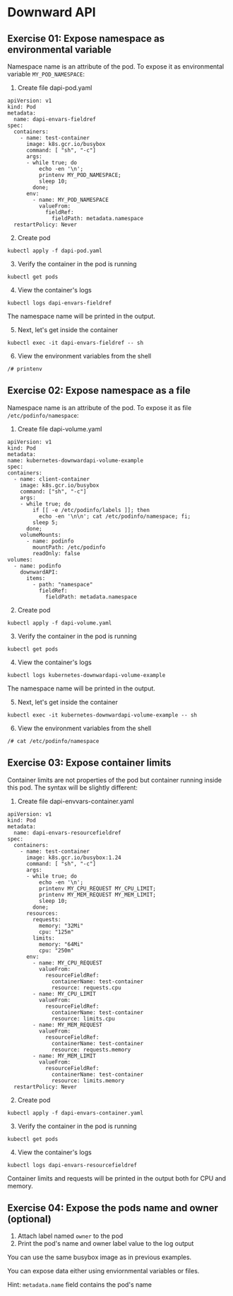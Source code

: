# Downward API

## Exercise 01: Expose namespace as environmental variable

Namespace name is an attribute of the pod. To expose it as environmental variable `MY_POD_NAMESPACE`:

1. Create file dapi-pod.yaml

```
apiVersion: v1
kind: Pod
metadata:
  name: dapi-envars-fieldref
spec:
  containers:
    - name: test-container
      image: k8s.gcr.io/busybox
      command: [ "sh", "-c"]
      args:
      - while true; do
          echo -en '\n';
          printenv MY_POD_NAMESPACE;
          sleep 10;
        done;
      env:
        - name: MY_POD_NAMESPACE
          valueFrom:
            fieldRef:
              fieldPath: metadata.namespace
  restartPolicy: Never
```

2. Create pod

```
kubectl apply -f dapi-pod.yaml
```

3. Verify the container in the pod is running

```
kubectl get pods
```

4. View the container's logs

```
kubectl logs dapi-envars-fieldref
```

The namespace name will be printed in the output.

5. Next, let's get inside the container

```
kubectl exec -it dapi-envars-fieldref -- sh
```
6. View the environment variables from the shell

```
/# printenv
```

## Exercise 02: Expose namespace as a file

Namespace name is an attribute of the pod. To expose it as file `/etc/podinfo/namespace`:

1. Create file dapi-volume.yaml

```
apiVersion: v1
kind: Pod
metadata:
name: kubernetes-downwardapi-volume-example
spec:
containers:
  - name: client-container
    image: k8s.gcr.io/busybox
    command: ["sh", "-c"]
    args:
    - while true; do
        if [[ -e /etc/podinfo/labels ]]; then
          echo -en '\n\n'; cat /etc/podinfo/namespace; fi;
        sleep 5;
      done;
    volumeMounts:
      - name: podinfo
        mountPath: /etc/podinfo
        readOnly: false
volumes:
  - name: podinfo
    downwardAPI:
      items:
        - path: "namespace"
          fieldRef:
            fieldPath: metadata.namespace
```

2. Create pod

```
kubectl apply -f dapi-volume.yaml
```

3. Verify the container in the pod is running

```
kubectl get pods
```

4. View the container's logs

```
kubectl logs kubernetes-downwardapi-volume-example
```

The namespace name will be printed in the output.

5. Next, let's get inside the container

```
kubectl exec -it kubernetes-downwardapi-volume-example -- sh
```
6. View the environment variables from the shell

```
/# cat /etc/podinfo/namespace
```

## Exercise 03: Expose container limits

Container limits are not properties of the pod but container running inside this pod. The syntax will be slightly different:

1. Create file dapi-envvars-container.yaml

```
apiVersion: v1
kind: Pod
metadata:
  name: dapi-envars-resourcefieldref
spec:
  containers:
    - name: test-container
      image: k8s.gcr.io/busybox:1.24
      command: [ "sh", "-c"]
      args:
      - while true; do
          echo -en '\n';
          printenv MY_CPU_REQUEST MY_CPU_LIMIT;
          printenv MY_MEM_REQUEST MY_MEM_LIMIT;
          sleep 10;
        done;
      resources:
        requests:
          memory: "32Mi"
          cpu: "125m"
        limits:
          memory: "64Mi"
          cpu: "250m"
      env:
        - name: MY_CPU_REQUEST
          valueFrom:
            resourceFieldRef:
              containerName: test-container
              resource: requests.cpu
        - name: MY_CPU_LIMIT
          valueFrom:
            resourceFieldRef:
              containerName: test-container
              resource: limits.cpu
        - name: MY_MEM_REQUEST
          valueFrom:
            resourceFieldRef:
              containerName: test-container
              resource: requests.memory
        - name: MY_MEM_LIMIT
          valueFrom:
            resourceFieldRef:
              containerName: test-container
              resource: limits.memory
  restartPolicy: Never
```

2. Create pod

```
kubectl apply -f dapi-envars-container.yaml
```

3. Verify the container in the pod is running

```
kubectl get pods
```

4. View the container's logs

```
kubectl logs dapi-envars-resourcefieldref
```

Container limits and requests will be printed in the output both for CPU and memory.

## Exercise 04: Expose the pods name and owner (optional)

1. Attach label named `owner` to the pod
2. Print the pod's name and owner label value to the log output

You can use the same busybox image as in previous examples.

You can expose data either using enviornmental variables or files.

Hint: `metadata.name` field contains the pod's name
